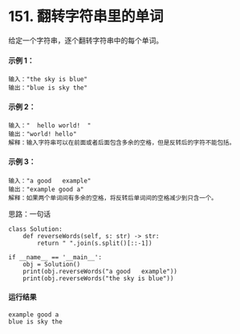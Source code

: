# 151. 翻转字符串里的单词
给定一个字符串，逐个翻转字符串中的每个单词。
#### 示例 1：

    输入："the sky is blue"
    输出："blue is sky the"
#### 示例 2：

    输入："  hello world!  "
    输出："world! hello"
    解释：输入字符串可以在前面或者后面包含多余的空格，但是反转后的字符不能包括。
#### 示例 3：

    输入："a good   example"
    输出："example good a"
    解释：如果两个单词间有多余的空格，将反转后单词间的空格减少到只含一个。
    
思路：一句话

    class Solution:
        def reverseWords(self, s: str) -> str:
            return " ".join(s.split()[::-1])

    if __name__ == '__main__':
        obj = Solution()
        print(obj.reverseWords("a good   example"))
        print(obj.reverseWords("the sky is blue"))
        
#### 运行结果
    example good a
    blue is sky the
